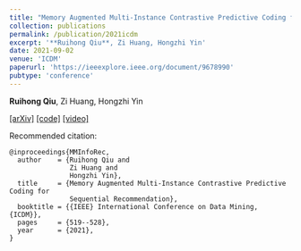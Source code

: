 ```yaml
---
title: "Memory Augmented Multi-Instance Contrastive Predictive Coding for Sequential Recommendation"
collection: publications
permalink: /publication/2021icdm
excerpt: '**Ruihong Qiu**, Zi Huang, Hongzhi Yin'
date: 2021-09-02
venue: 'ICDM'
paperurl: 'https://ieeexplore.ieee.org/document/9678990'
pubtype: 'conference'
---
```

**Ruihong Qiu**, Zi Huang, Hongzhi Yin

[\[arXiv\]](https://arxiv.org/abs/2109.00368)
[\[code\]](https://github.com/RuihongQiu/MMInfoRec)
[\[video\]](https://www.youtube.com/watch?v=n32W2HAJrgQ)

Recommended citation:
```
@inproceedings{MMInfoRec,
  author    = {Ruihong Qiu and
               Zi Huang and
               Hongzhi Yin},
  title     = {Memory Augmented Multi-Instance Contrastive Predictive Coding for
               Sequential Recommendation},
  booktitle = {{IEEE} International Conference on Data Mining, {ICDM}},
  pages     = {519--528},
  year      = {2021},
}
```